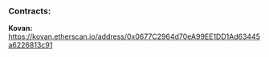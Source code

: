 ### Contracts:

**Kovan:** https://kovan.etherscan.io/address/0x0677C2964d70eA99EE1DD1Ad63445a6226813c91
